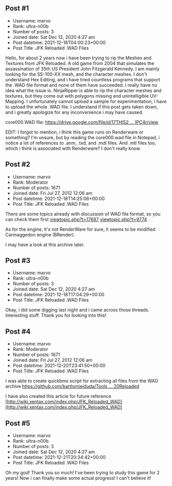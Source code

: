 ## Post #1
- Username: marvo
- Rank: ultra-n00b
- Number of posts: 3
- Joined date: Sat Dec 12, 2020 4:27 am
- Post datetime: 2021-12-18T04:00:23+00:00
- Post Title: JFK Reloaded .WAD Files

Hello, for about 2 years now i have been trying to rip the Meshes and Textures from JFK Reloaded. A old game from 2004 that simulates the assassination of 35th US President John Fitzgerald Kennedy. I am mainly looking for the SS-100-XX mesh, and the character meshes. I don't understand Hex Editing, and i have tried countless programs that support the .WAD file format and none of them have succeeded. I really have no idea what the issue is. NinjaRipper is able to rip the character meshes and textures, but they come out with polygons missing and unintelligible UV-Mapping. I unfortunately cannot upload a sample for experimentation, i have to upload the whole .WAD file. I understand if this post gets taken down, and i greatly apologize for any inconvenience i may have caused. 

core000.WAD file: [https://drive.google.com/file/d/17THlS2 ... IPC4r/view](https://drive.google.com/file/d/17THlS2GDNrS2NJLIUheiBhfl6E_IPC4r/view)

EDIT: I forgot to mention, i think this game runs on Renderware or something? I'm unsure, but by reading the core000.wad file in Notepad, i notice a lot of references to .anm, .txd, and .mdl files. And .mtl files too, which i think is associated with Renderware? I don't really know.
## Post #2
- Username: marvo
- Rank: Moderator
- Number of posts: 1671
- Joined date: Fri Jul 27, 2012 12:06 am
- Post datetime: 2021-12-18T14:25:06+00:00
- Post Title: JFK Reloaded .WAD Files

There are some topics already with discussion of WAD file format, so you can check them first
[viewtopic.php?t=17687](https://forum.xentax.com/viewtopic.php?t=17687)
[viewtopic.php?t=9774](https://forum.xentax.com/viewtopic.php?t=9774)

As for the engine, it's not RenderWare for sure, it seems to be modified Carmaggedon engine (BRender).

I may have a look at this archive later.
## Post #3
- Username: marvo
- Rank: ultra-n00b
- Number of posts: 3
- Joined date: Sat Dec 12, 2020 4:27 am
- Post datetime: 2021-12-18T17:04:29+00:00
- Post Title: JFK Reloaded .WAD Files

Okay, i did some digging last night and i came across those threads. Interesting stuff. Thank you for looking into this!
## Post #4
- Username: marvo
- Rank: Moderator
- Number of posts: 1671
- Joined date: Fri Jul 27, 2012 12:06 am
- Post datetime: 2021-12-20T23:41:50+00:00
- Post Title: JFK Reloaded .WAD Files

I was able to create quickbms script for extracting all files from the WAD archive
[https://github.com/bartlomiejduda/Tools ... 20Reloaded](https://github.com/bartlomiejduda/Tools/tree/master/NEW%20Tools/JFK%20Reloaded)

I have also created this article for future reference
[http://wiki.xentax.com/index.php/JFK_Reloaded_WAD](http://wiki.xentax.com/index.php/JFK_Reloaded_WAD)
## Post #5
- Username: marvo
- Rank: ultra-n00b
- Number of posts: 3
- Joined date: Sat Dec 12, 2020 4:27 am
- Post datetime: 2021-12-21T20:34:42+00:00
- Post Title: JFK Reloaded .WAD Files

Oh my god! Thank you so much! I've been trying to study this game for 2 years! Now i can finally make some actual progress! I can't believe it!
